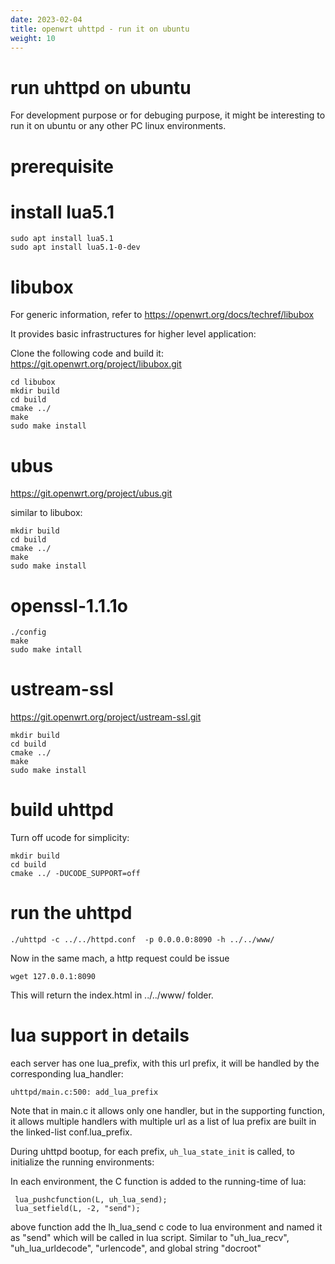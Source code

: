 ```yaml
---
date: 2023-02-04
title: openwrt uhttpd - run it on ubuntu
weight: 10
---
```


		
# run uhttpd on ubuntu

For development purpose or for debuging purpose, it might be interesting to run
it on ubuntu or any other PC linux environments.


# prerequisite

# install lua5.1

```
sudo apt install lua5.1
sudo apt install lua5.1-0-dev
```
# libubox

For generic information, refer to https://openwrt.org/docs/techref/libubox

It provides basic infrastructures for higher level application: 

Clone the following code and build it:
https://git.openwrt.org/project/libubox.git

```
cd libubox
mkdir build
cd build
cmake ../
make
sudo make install
```

# ubus

https://git.openwrt.org/project/ubus.git

similar to libubox:

```
mkdir build
cd build
cmake ../
make
sudo make install
```

# openssl-1.1.1o

```
./config
make
sudo make intall
```

# ustream-ssl


https://git.openwrt.org/project/ustream-ssl.git


```
mkdir build
cd build
cmake ../
make
sudo make install
```


# build uhttpd

Turn off ucode for simplicity:

```
mkdir build
cd build
cmake ../ -DUCODE_SUPPORT=off
```

# run the uhttpd

```
./uhttpd -c ../../httpd.conf  -p 0.0.0.0:8090 -h ../../www/
```

Now in the same mach, a http request could be issue

```
wget 127.0.0.1:8090
```

This will return the index.html in ../../www/ folder.

# lua support in details

each server has one lua_prefix, with this url prefix, it will be handled by the
corresponding lua_handler:

```
uhttpd/main.c:500: add_lua_prefix
```

Note that in main.c it allows only one handler, but in the supporting function,
it allows multiple handlers with multiple url as a list of lua prefix are built
in the linked-list conf.lua_prefix.

During uhttpd bootup, for each prefix, `uh_lua_state_init` is called, to
initialize the running environments:

In each environment, the C function is added to the running-time of lua:

```
 lua_pushcfunction(L, uh_lua_send);
 lua_setfield(L, -2, "send");
```

above function add the lh_lua_send c code to lua environment and named it as
"send" which will be called in lua script. Similar to "uh_lua_recv",
"uh_lua_urldecode", "urlencode", and global string "docroot"
